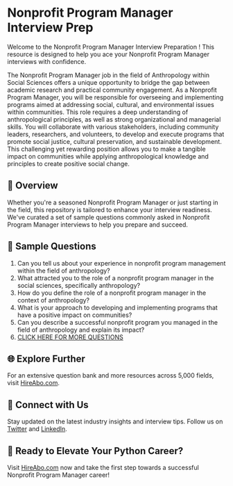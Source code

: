 # Nonprofit Program Manager Interview Prep

Welcome to the Nonprofit Program Manager Interview Preparation ! This resource is designed to help you ace your Nonprofit Program Manager interviews with confidence.

The Nonprofit Program Manager job in the field of Anthropology within Social Sciences offers a unique opportunity to bridge the gap between academic research and practical community engagement. As a Nonprofit Program Manager, you will be responsible for overseeing and implementing programs aimed at addressing social, cultural, and environmental issues within communities. This role requires a deep understanding of anthropological principles, as well as strong organizational and managerial skills. You will collaborate with various stakeholders, including community leaders, researchers, and volunteers, to develop and execute programs that promote social justice, cultural preservation, and sustainable development. This challenging yet rewarding position allows you to make a tangible impact on communities while applying anthropological knowledge and principles to create positive social change.

## 🚀 Overview

Whether you're a seasoned Nonprofit Program Manager or just starting in the field, this repository is tailored to enhance your interview readiness. We've curated a set of sample questions commonly asked in Nonprofit Program Manager interviews to help you prepare and succeed.

## 📝 Sample Questions

1. Can you tell us about your experience in nonprofit program management within the field of anthropology?
2. What attracted you to the role of a nonprofit program manager in the social sciences, specifically anthropology?
3. How do you define the role of a nonprofit program manager in the context of anthropology?
4. What is your approach to developing and implementing programs that have a positive impact on communities?
5. Can you describe a successful nonprofit program you managed in the field of anthropology and explain its impact?
6. [CLICK HERE FOR MORE QUESTIONS](https://hireabo.com/job/7_2_20/Nonprofit%20Program%20Manager)

## 🌐 Explore Further

For an extensive question bank and more resources across 5,000 fields, visit [HireAbo.com](https://www.hireabo.com).

## 📱 Connect with Us

Stay updated on the latest industry insights and interview tips. Follow us on [Twitter](https://twitter.com/hireabo) and [LinkedIn](https://www.linkedin.com/in/hire-abo-3609972a8/).

## 🚀 Ready to Elevate Your Python Career?

Visit [HireAbo.com](https://www.hireabo.com) now and take the first step towards a successful Nonprofit Program Manager career!
